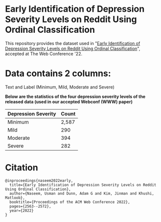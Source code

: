 # Early Identification of Depression Severity Levels on Reddit Using Ordinal Classification

This repository provides the dataset used in "[Early Identification of Depression Severity Levels on Reddit Using Ordinal Classification](https://dl.acm.org/doi/10.1145/3485447.3512128)", accepted at The Web Conference '22.  
<!-- Please refer to our paper [https://dl.acm.org/doi/10.1145/3485447.3512128] for more details. -->

<!-- # Depression_Severity_Dataset
Data for "Early Identification of Depression Severity Levels on Reddit Using Ordinal Classification" paper accepted at The Web Conference '22 -->


# Data contains 2 columns: 

Text and Label (Minimum, Mild, Moderate and Severe)

**Below are the statistics of the four depression severity levels of the released data (used in our accepted Webconf (WWW) paper)**

| Depression Severity         | Count |
| ------------- |-------------|
| Minimum      |  2,587 |
| Mild      |  290 |
| Moderate      | 394 |
| Severe      | 282 |


<!-- Dataset\Label|Positive|Negative|Neutral|Total
-------------|--------|--------|-------|-----
COVIDSenti-A|1,968|5,083|22,949|30,000
COVIDSenti-B|2,033|5,471|22,496|30,000
COVIDSenti-C|2,279|5,781|21,940|30,000
COVIDSenti|6,280|16,335|67,835|90,000 -->


<!-- ## Quick Links

| Link | Detail |
| --- | --- |
| Paper | https://dl.acm.org/doi/10.1145/3485447.3512128 with [BibTex]
  (@inproceedings{naseem2022early,
  title={Early Identification of Depression Severity Levels on Reddit Using Ordinal Classification},
  author={Naseem, Usman and Dunn, Adam G and Kim, Jinman and Khushi, Matloob},
  booktitle={Proceedings of the ACM Web Conference 2022},
  pages={2563--2572},
  year={2022}
}) | -->


<!-- If you use this dataset in your work please cite: -->
# Citation
```
@inproceedings{naseem2022early,
  title={Early Identification of Depression Severity Levels on Reddit Using Ordinal Classification},
  author={Naseem, Usman and Dunn, Adam G and Kim, Jinman and Khushi, Matloob},
  booktitle={Proceedings of the ACM Web Conference 2022},
  pages={2563--2572},
  year={2022}
}
```
